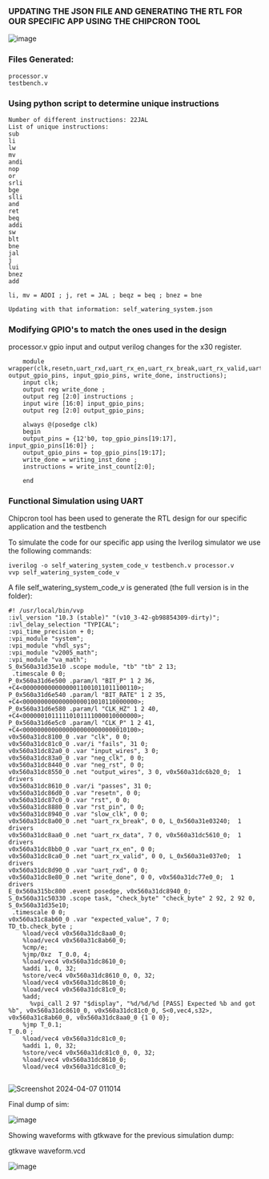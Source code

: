 ### UPDATING THE JSON FILE AND GENERATING THE RTL FOR OUR SPECIFIC APP USING THE CHIPCRON TOOL

![image](https://github.com/joses-bot/vsdiat_workshop/assets/83429049/7b8775cf-88a4-4d22-9cf7-32a74c95c1cc)

### Files Generated:

```
processor.v
testbench.v

```

### Using python script to determine unique instructions

```
Number of different instructions: 22JAL
List of unique instructions:
sub  
li   
lw   
mv   
andi 
nop  
or   
srli 
bge  
slli 
and  
ret  
beq  
addi 
sw   
blt  
bne  
jal  
j     
lui  
bnez  
add   

li, mv = ADDI ; j, ret = JAL ; beqz = beq ; bnez = bne

Updating with that information: self_watering_system.json

```

### Modifying GPIO's to match the ones used in the design

processor.v gpio input and output verilog changes for the x30 register.

```
    module wrapper(clk,resetn,uart_rxd,uart_rx_en,uart_rx_break,uart_rx_valid,uart_rx_data, output_gpio_pins, input_gpio_pins, write_done, instructions);
    input clk;
    output reg write_done ; 
    output reg [2:0] instructions ; 
    input wire [16:0] input_gpio_pins;
    output reg [2:0] output_gpio_pins;  
```

```
    always @(posedge clk) 
    begin
    output_pins = {12'b0, top_gpio_pins[19:17],  input_gpio_pins[16:0]} ; 
    output_gpio_pins = top_gpio_pins[19:17]; 
    write_done = writing_inst_done ; 
    instructions = write_inst_count[2:0]; 

    end 
```

### Functional Simulation using UART

Chipcron tool has been used to generate the RTL design for our specific application and the testbench 

To simulate the code for our specific app using the Iverilog simulator we use the following commands:

```
iverilog -o self_watering_system_code_v testbench.v processor.v
vvp self_watering_system_code_v

```
A file self_watering_system_code_v is generated (the full version is in the folder):

```
#! /usr/local/bin/vvp
:ivl_version "10.3 (stable)" "(v10_3-42-gb98854309-dirty)";
:ivl_delay_selection "TYPICAL";
:vpi_time_precision + 0;
:vpi_module "system";
:vpi_module "vhdl_sys";
:vpi_module "v2005_math";
:vpi_module "va_math";
S_0x560a31d35e10 .scope module, "tb" "tb" 2 13;
 .timescale 0 0;
P_0x560a31d6e500 .param/l "BIT_P" 1 2 36, +C4<00000000000000011001011011100110>;
P_0x560a31d6e540 .param/l "BIT_RATE" 1 2 35, +C4<00000000000000000010010110000000>;
P_0x560a31d6e580 .param/l "CLK_HZ" 1 2 40, +C4<00000010111110101111000010000000>;
P_0x560a31d6e5c0 .param/l "CLK_P" 1 2 41, +C4<00000000000000000000000000010100>;
v0x560a31dc8100_0 .var "clk", 0 0;
v0x560a31dc81c0_0 .var/i "fails", 31 0;
v0x560a31dc82a0_0 .var "input_wires", 3 0;
v0x560a31dc83a0_0 .var "neg_clk", 0 0;
v0x560a31dc8440_0 .var "neg_rst", 0 0;
v0x560a31dc8550_0 .net "output_wires", 3 0, v0x560a31dc6b20_0;  1 drivers
v0x560a31dc8610_0 .var/i "passes", 31 0;
v0x560a31dc86d0_0 .var "resetn", 0 0;
v0x560a31dc87c0_0 .var "rst", 0 0;
v0x560a31dc8880_0 .var "rst_pin", 0 0;
v0x560a31dc8940_0 .var "slow_clk", 0 0;
v0x560a31dc8a00_0 .net "uart_rx_break", 0 0, L_0x560a31e03240;  1 drivers
v0x560a31dc8aa0_0 .net "uart_rx_data", 7 0, v0x560a31dc5610_0;  1 drivers
v0x560a31dc8bb0_0 .var "uart_rx_en", 0 0;
v0x560a31dc8ca0_0 .net "uart_rx_valid", 0 0, L_0x560a31e037e0;  1 drivers
v0x560a31dc8d90_0 .var "uart_rxd", 0 0;
v0x560a31dc8e80_0 .net "write_done", 0 0, v0x560a31dc77e0_0;  1 drivers
E_0x560a315bc800 .event posedge, v0x560a31dc8940_0;
S_0x560a31c50330 .scope task, "check_byte" "check_byte" 2 92, 2 92 0, S_0x560a31d35e10;
 .timescale 0 0;
v0x560a31c8ab60_0 .var "expected_value", 7 0;
TD_tb.check_byte ;
    %load/vec4 v0x560a31dc8aa0_0;
    %load/vec4 v0x560a31c8ab60_0;
    %cmp/e;
    %jmp/0xz  T_0.0, 4;
    %load/vec4 v0x560a31dc8610_0;
    %addi 1, 0, 32;
    %store/vec4 v0x560a31dc8610_0, 0, 32;
    %load/vec4 v0x560a31dc8610_0;
    %load/vec4 v0x560a31dc81c0_0;
    %add;
	  %vpi_call 2 97 "$display", "%d/%d/%d [PASS] Expected %b and got %b", v0x560a31dc8610_0, v0x560a31dc81c0_0, S<0,vec4,s32>, v0x560a31c8ab60_0, v0x560a31dc8aa0_0 {1 0 0};
    %jmp T_0.1;
T_0.0 ;
    %load/vec4 v0x560a31dc81c0_0;
    %addi 1, 0, 32;
    %store/vec4 v0x560a31dc81c0_0, 0, 32;
    %load/vec4 v0x560a31dc8610_0;
    %load/vec4 v0x560a31dc81c0_0;


```

![Screenshot 2024-04-07 011014](https://github.com/joses-bot/vsdiat_workshop/assets/83429049/fbd82d28-5b39-4d2c-8a15-a14bc190ff64)

Final dump of sim:


![image](https://github.com/joses-bot/vsdiat_workshop/assets/83429049/f73eb55d-3368-4b9c-92ac-521b0d2ecf28)

Showing waveforms with gtkwave for the previous simulation dump:

gtkwave waveform.vcd

![image](https://github.com/joses-bot/vsdiat_workshop/assets/83429049/ed31796c-48a5-4bb8-a3e8-bfe3365d2564)




